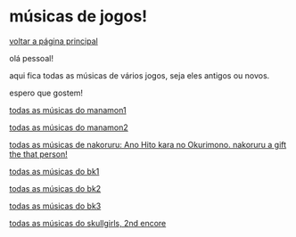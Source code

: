 ﻿# músicas de jogos!

[voltar a página principal](index)


olá pessoal!


aqui fica todas as músicas de vários jogos, seja eles antigos ou novos.


espero que gostem!


[todas as músicas do manamon1](https://www.dropbox.com/s/gxe9bj2himlbhzi/Manamon%20music.zip?dl=1)


[todas as músicas do manamon2](https://drive.google.com/file/d/1BFnYgyaDbezWJ3BHIyyPiBRKy_60G3kN/view?usp=sharing)


[todas as músicas de nakoruru: Ano Hito kara no Okurimono. nakoruru a gift the that person!](https://drive.google.com/file/d/1T5GrW3gozuTwHyZumvJOo9WAYnk3mr10/view?usp=sharing)


[todas as músicas do bk1](https://drive.google.com/file/d/1GCl2CX_X8_ITULpDpCL-HdWhYtz9sGZQ/view?usp=sharing)


[todas as músicas do bk2](https://www.dropbox.com/s/f0v1vp8ttwb4s3h/bk2%20music.rar?dl=1)


[todas as músicas do bk3](https://www.dropbox.com/s/nl69az0gyva6rfc/bk3%20music.rar?dl=1)


[todas as músicas do skullgirls, 2nd encore](https://drive.google.com/file/d/1a_fVhcjAQzH0J_UsvalBlntywk3p4_Rp/view?usp=sharing)